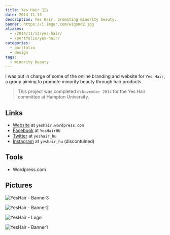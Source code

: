```yaml
---
title: Yes Hair 💇🏿‍♀️️
date: 2014-11-13
description: Yes Hair, promoting minority beauty.
banner: https://i.imgur.com/w1gsKdZ.jpg
aliases:
  - /2014/11/13/yes-hair/
  - /portfolio/yes-hair/
categories:
  - portfolio
  - design
tags:
  - minority beauty
---
```


I was put in charge of some of the online branding and website for `Yes Hair`, a group aiming to promote minority beauty through hair products.

> This project was completed in `November 2014` for the Yes Hair committee at Hampton University.

## Links

- [Website](https://yeshair.wordpress.com/ 'Yes Hair') at `yeshair.wordpress.com`
- [Facebook](https://www.facebook.com/YesHairHU/ 'Yes Hair - Facebook') at `YesHairHU`
- [Twitter](https://twitter.com/yeshair_hu 'Yes Hair - Twitter') at `yeshair_hu`
- [Instagram](https://instagram.com/yeshair_hu/ 'Yes Hair - Instagram') at `yeshair_hu` (discontuined)

## Tools

- Wordpress.com

## Pictures

![YesHair - Banner3](https://fvcproductions.files.wordpress.com/2015/11/yeshair-banner3.jpg)

![YesHair - Banner2](https://fvcproductions.files.wordpress.com/2015/11/yeshair-banner2.jpg)

![YesHair - Logo](https://fvcproductions.files.wordpress.com/2015/11/yeshair-logo.jpg)

![YesHair - Banner1](https://fvcproductions.files.wordpress.com/2015/11/yeshair-banner1.jpg)
